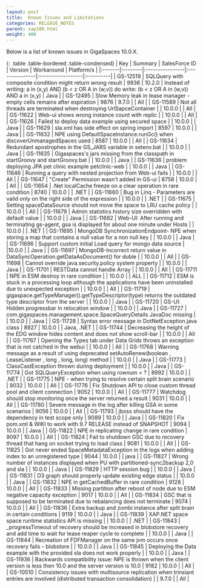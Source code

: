 ```yaml
---
layout: post
title:  Known Issues and Limitations
categories: RELEASE_NOTES
parent: xap100.html
weight: 400
---
```



Below is a list of known issues in GigaSpaces 10.0.X.


{: .table .table-bordered .table-condensed}
| Key | Summary | SalesForce ID | Version | Workaround | Platform/s |
|:-------|:--------|:----------------|:---------------|:------------------|:----------|
| <nobr>GS-12519</nobr> | SQLQuery with composite condition might return wrong result | 9936 | 10.2.0 | Instead of writing:  a in (x,y) AND  (b < z OR A in (w,v))  do write:  (b < z OR A in (w,v)) AND a in (x,y) | Java |
| GS-12495 | Slow Memory leak in lease manager - empty cells remains after expiration | 9876 | 9.7.0 | | All |
| GS-11589 | Not all threads are terminated when destroying UrlSapceContainer | | 10.0.0 | | All |
| GS-11622 | Web-ui shows wrong instance count with replic | | 10.0.0 | | All |
| GS-11626 | Failed to deploy data example using secured space | | 10.0.0 | | Java |
| GS-11629 | sla.xml has side effect on spring import | 8597 | 10.0.0 | | Java |
| GS-11632 | NPE using DefaultSpaceInstance.runGc() when discoverUnmanagedSpaces used | 8587 | 10.0.0 | | All |
| GS-11634 | Redundant apostrophes in the GS_JARS variable in setenv.bat | | 10.0.0 | | Java |
| GS-11635 | Gigaspaces's jars missing from the classpath in startGroovy and startGroovy.bat | | 10.0.0 | | Java |
| GS-11636 | problem deploying JPA pet clinic example petclinic-web | | 10.0.0 | | Java |
| GS-11646 | Running a query with nested projection from Web-ui fails | | 10.0.0 | | All |
| GS-11647 | "Create" Permission wasn't added in GS-ui | 8758 | 10.0.0 | | All |
| GS-11654 | .Net localCache freeze on a clear operation in rare condition | 8740 | 10.0.0 | | .NET |
| GS-11660 | Bug in Linq - Parameters are valid only on the right side of the expression | | 10.0.0 | | .NET |
| GS-11675 | Setting spaceDataSource should not move the space to LRU cache policy | | 10.0.0 | | All |
| GS-11679 | Admin statistics history size overridden with default value | | 10.0.0 | | Java |
| GS-11682 | Web-UI: After running and terminating gs-agent, gsa is displayed for about one minute under Hosts | | 10.0.0 | | .NET |
| GS-11695 | MongoDB SynchronizationEndpoint- NPE when storing a map that contains a null value for a non null key | | 10.0.0 | | Java |
| GS-11696 | Support custom initial Load query for mongo data source                           | |10.0.0 |  | Java |
| GS-11697 | MongoDB-Incorrect return value in DataSyncOperation.getDataAsDocument() for duble | | 10.0.0 | | All |
| GS-11698 | Cannot override java.security.policy system property | | 10.0.0 | | Java |
| GS-11701 | RESTData cannot handle Array | | 10.0.0 | | All |
| GS-11711 | NPE in ESM destroy in rare condition | | 10.0.0 | | ALL |
| GS-11712 | ESM is stuck in a processing loop although the applications have been uninstalled due to unexpected exception | | 10.0.0 | | All |
| GS-11719 | gigaspace.getTypeManager().getTypeDescriptor(type) returns the outdated type descriptor from the server | | 10.0.0 | | Java |
| GS-11720 | GS-UI: Hidden progressbar in relocation window | | 10.0.0 | | Java |
| GS-11727 | com.gigaspaces.management.space.SpaceQueryDetails JavaDoc missing | | 10.0.0 | | Java |
| GS-11728 | Syntax error message in DotNetException.java class | 8927 | 10.0.0 | | Java, .NET |
| GS-11744 | Decreasing the height of the EDG window hides content and does not show scroll-bar | | 10.0.0 | | All |
| GS-11767 | Opening the Types tab under Data Grids throws an exception that is not catched in the webui | | 10.0.0 | | All |
| GS-11768 | Warning message as a result of using deprecated setAutoRenew(boolean , LeaseListener , long , long, long) method | | 10.0.0 | | Java |
| GS-11773 | ClassCastException thrown during deployment |  | 10.0.0 | | Java |
| GS-11774 | Got SQLQueryException when using rownum < ? | 8992 | 10.0.0 | | .NET |
| GS-11775 | NPE - when trying to resolve certain split brain scenario | 9032 | 10.0.0 | | All |
| GS-11776 | Fix Shutdown API to close custom thread pool and client connection | 9052 | 10.0.0 | | All |
| GS-11777 | Watchdog should stop monitoring once the server returned a result | 9031 | 10.0.0 | | All |
| GS-11780 | Severe message in the log after killing GSA in some scenarios | 9056 | 10.0.0 | | All |
| GS-11793 | jboss should have the dependency in test scope only | 9089 | 10.0.0 | | Java |
| GS-11820 | Fix pom.xml & WIKI to work with 9.7 RELEASE instead of SNAPSHOT | 9094 | 10.0.0 | | Java |
| GS-11822 | NPE in replicating change in rare condition | 9097 | 10.0.0 | | All |
| GS-11824 | Fail to shutdown GSC due to recovery thread that hang on socket trying to load class | 9081 | 10.0.0 | | All |
| GS-11825 | Got never ended SpaceMetadataException in the logs when adding index to an unregistered type | 9044 | 10.0.0 | | java |
| GS-11827 | Wrong number of instances displayed when PU with partitioned-sync2backup 2,0 and sla |  | 10.0.0 | | Java |
| GS-11829 | HTTP session bug |  | 10.0.0 | | Java |
| GS-11831 | D3 graph should properly update existing edge status |  | 10.0.0 | | Java |
| GS-11832 | NPE in getCachedBuffer in rare condition | 9128 | 10.0.0 | | All |
| GS-11833 | Missing partition after reboot of node due to ESM negative capacity exception | 9017 | 10.0.0 | | All |
| GS-11834 | GSC that is supposed to be terminated due to rebalancing does not terminate | 9074 | 10.0.0 | | All |
| GS-11836 | Extra backup and zombi instance after split brain in certain conditions | 9119 | 10.0.0 | | Java |
| GS-11839 | XAP.NET space space runtime statistics API is missing |  | 10.0.0 | | .NET |
| GS-11843 | _progressTimeout of recovery should be increased in blobstore recovery and add time to wait for lease reaper cycle to complete |  | 10.0.0 | | Java |
| GS-11844 | Recreation of FDFManager on the same jvm occurs once recovery fails - blobstore |  | 10.0.0 | | Java |
| GS-11845 | Deploying the Data example with the provided sla does not work properly |  | 10.0.0 | | Java |
| GS-11936 | Backwards compatibility issue: NPE is thrown when the client version is less then 10.0 and the server version is 10.0 | 9182 | 10.0.0 | | All |
| GS-10510 | Consistency issues with multisource replication when trinsiant entries are involved (distributed transaction consolidation) | | 9.7.0 | | All | 
